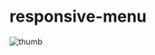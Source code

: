 # responsive-menu
![thumb](https://user-images.githubusercontent.com/119711762/210106399-113818fc-c231-4545-bbdf-d850399ff53d.jpg)
